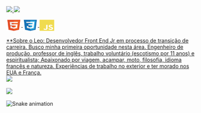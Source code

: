 <div>
  <a href="https://github.com/leolgp">
  <img height="180em" src="https://github-readme-stats.vercel.app/api?username=leolgp&show_icons=true&theme=tokyonight&include_all_commits=true&count_private=true"/>
  <img height="180em" src="https://github-readme-stats.vercel.app/api/top-langs/?username=leolgp&layout=compact&langs_count=6&theme=tokyonight"/>
</div>
<div style="display: inline_block"><br>
  <img align="center" alt="HTML" height="30" width="40" src="https://raw.githubusercontent.com/devicons/devicon/master/icons/html5/html5-original.svg">
  <img align="center" alt="CSS" height="30" width="40" src="https://raw.githubusercontent.com/devicons/devicon/master/icons/css3/css3-original.svg">
  <img align="center" alt="Js" height="30" width="40" src="https://raw.githubusercontent.com/devicons/devicon/master/icons/javascript/javascript-plain.svg">
</div>
 
 <br>
  **Sobre o Leo:
Desenvolvedor Front End Jr em processo de transição de carreira.
Busco minha primeira oportunidade nesta área.
Engenheiro de produção, professor de inglês, trabalho voluntário (escotismo por 11 anos) e espiritualista;
Apaixonado por viagem, acampar, moto, filosofia, idioma francês e natureza. 
Experiências de trabalho no exterior e ter morado nos EUA e França. 
  
<div> 
  <a href="https://www.linkedin.com/in/leonardo-garcia-3236b73a/" target="_blank"><img src="https://img.shields.io/badge/-LinkedIn-%230077B5?style=for-the-badge&logo=linkedin&logoColor=white" target="_blank"></a> 

  <a href = "mailto:leolgp@gmail.com"><img src="https://img.shields.io/badge/-Gmail-%23333?style=for-the-badge&logo=gmail&logoColor=white" target="_blank"></a>
 
  ![Snake animation](https://github.com/leolgp/leolgp/blob/output/github-contribution-grid-snake.svg)

</div>
